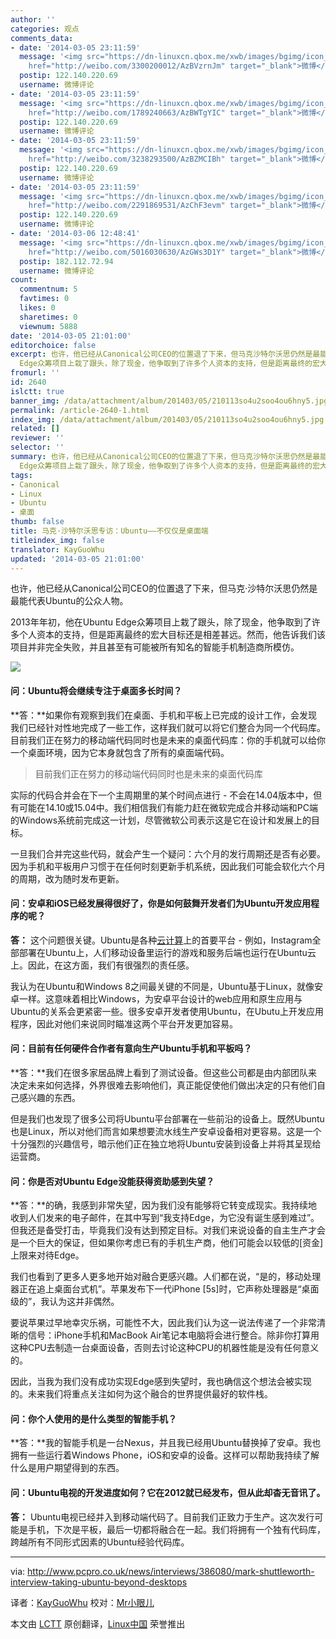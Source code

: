 ```yaml
---
author: ''
categories: 观点
comments_data:
- date: '2014-03-05 23:11:59'
  message: '<img src="https://dn-linuxcn.qbox.me/xwb/images/bgimg/icon_logo.png" />远行的心_56136(<a
    href="http://weibo.com/3300200012/AzBVzrnJm" target="_blank">微博</a>): 转发微博'
  postip: 122.140.220.69
  username: 微博评论
- date: '2014-03-05 23:11:59'
  message: '<img src="https://dn-linuxcn.qbox.me/xwb/images/bgimg/icon_logo.png" />Xuander是誰(<a
    href="http://weibo.com/1789240663/AzBWTgYIC" target="_blank">微博</a>): 转发微博'
  postip: 122.140.220.69
  username: 微博评论
- date: '2014-03-05 23:11:59'
  message: '<img src="https://dn-linuxcn.qbox.me/xwb/images/bgimg/icon_logo.png" />_yshuai(<a
    href="http://weibo.com/3238293500/AzBZMCIBh" target="_blank">微博</a>): Repost'
  postip: 122.140.220.69
  username: 微博评论
- date: '2014-03-05 23:11:59'
  message: '<img src="https://dn-linuxcn.qbox.me/xwb/images/bgimg/icon_logo.png" />寒夜的冷-Soledad(<a
    href="http://weibo.com/2291869531/AzChF3evm" target="_blank">微博</a>): 转发微博'
  postip: 122.140.220.69
  username: 微博评论
- date: '2014-03-06 12:48:41'
  message: '<img src="https://dn-linuxcn.qbox.me/xwb/images/bgimg/icon_logo.png" />dusKID(<a
    href="http://weibo.com/5016030630/AzGWs3D1Y" target="_blank">微博</a>): 转发微博'
  postip: 182.112.72.94
  username: 微博评论
count:
  commentnum: 5
  favtimes: 0
  likes: 0
  sharetimes: 0
  viewnum: 5888
date: '2014-03-05 21:01:00'
editorchoice: false
excerpt: 也许，他已经从Canonical公司CEO的位置退了下来，但马克沙特尔沃思仍然是最能代表Ubuntu的公众人物。 2013年年初，他在Ubuntu
  Edge众筹项目上栽了跟头，除了现金，他争取到了许多个人资本的支持，但是距离最终的宏大 ...
fromurl: ''
id: 2640
islctt: true
banner_img: /data/attachment/album/201403/05/210113so4u2soo4ou6hny5.jpg
permalink: /article-2640-1.html
index_img: /data/attachment/album/201403/05/210113so4u2soo4ou6hny5.jpg.thumb.jpg
related: []
reviewer: ''
selector: ''
summary: 也许，他已经从Canonical公司CEO的位置退了下来，但马克沙特尔沃思仍然是最能代表Ubuntu的公众人物。 2013年年初，他在Ubuntu
  Edge众筹项目上栽了跟头，除了现金，他争取到了许多个人资本的支持，但是距离最终的宏大 ...
tags:
- Canonical
- Linux
- Ubuntu
- 桌面
thumb: false
title: 马克·沙特尔沃思专访：Ubuntu——不仅仅是桌面端
titleindex_img: false
translator: KayGuoWhu
updated: '2014-03-05 21:01:00'
---
```


也许，他已经从Canonical公司CEO的位置退了下来，但马克·沙特尔沃思仍然是最能代表Ubuntu的公众人物。


2013年年初，他在Ubuntu Edge众筹项目上栽了跟头，除了现金，他争取到了许多个人资本的支持，但是距离最终的宏大目标还是相差甚远。然而，他告诉我们该项目并非完全失败，并且甚至有可能被所有知名的智能手机制造商所模仿。


![](/data/attachment/album/201403/05/210113so4u2soo4ou6hny5.jpg)


#### 问：Ubuntu将会继续专注于桌面多长时间？


**答：**如果你有观察到我们在桌面、手机和平板上已完成的设计工作，会发现我们已经针对性地完成了一些工作，这样我们就可以将它们整合为同一个代码库。目前我们正在努力的移动端代码同时也是未来的桌面代码库：你的手机就可以给你一个桌面环境，因为它本身就包含了所有的桌面端代码。



> 
> 目前我们正在努力的移动端代码同时也是未来的桌面代码库
> 
> 
> 


实际的代码合并会在下一个主周期里的某个时间点进行 - 不会在14.04版本中，但有可能在14.10或15.04中。我们相信我们有能力赶在微软完成合并移动端和PC端的Windows系统前完成这一计划，尽管微软公司表示这是它在设计和发展上的目标。


一旦我们合并完这些代码，就会产生一个疑问：六个月的发行周期还是否有必要。因为手机和平板用户习惯于在任何时刻更新手机系统，因此我们可能会软化六个月的周期，改为随时发布更新。


#### 问：安卓和iOS已经发展得很好了，你是如何鼓舞开发者们为Ubuntu开发应用程序的呢？


**答：** 这个问题很关键。Ubuntu是各种[云计算](http://www.cloudpro.co.uk/)上的首要平台 - 例如，Instagram全部部署在Ubuntu上，人们移动设备里运行的游戏和服务后端也运行在Ubuntu云上。因此，在这方面，我们有很强烈的责任感。


我认为在Ubuntu和Windows 8之间最关键的不同是，Ubuntu基于Linux，就像安卓一样。这意味着相比Windows，为安卓平台设计的web应用和原生应用与Ubuntu的关系会更紧密一些。很多安卓开发者使用Ubuntu，在Ubutu上开发应用程序，因此对他们来说同时瞄准这两个平台开发更加容易。


#### 问：目前有任何硬件合作者有意向生产Ubuntu手机和平板吗？


**答：**我们在很多家居品牌上看到了测试设备。但这些公司都是由内部团队来决定未来如何选择，外界很难去影响他们，真正能促使他们做出决定的只有他们自己感兴趣的东西。


但是我们也发现了很多公司将Ubuntu平台部署在一些前沿的设备上。既然Ubuntu也是Linux，所以对他们而言如果想要流水线生产安卓设备相对更容易。这是一个十分强烈的兴趣信号，暗示他们正在独立地将Ubuntu安装到设备上并将其呈现给运营商。


#### 问：你是否对Ubuntu Edge没能获得资助感到失望？


**答：**的确，我感到非常失望，因为我们没有能够将它转变成现实。我持续地收到人们发来的电子邮件，在其中写到“我支持Edge，为它没有诞生感到难过”。但我还是备受打击，毕竟我们没有达到预定目标。对我们来说设备的自主生产才会是一个巨大的保证，但如果你考虑已有的手机生产商，他们可能会以较低的[资金]上限来对待Edge。


我们也看到了更多人更多地开始对融合更感兴趣。人们都在说，“是的，移动处理器正在追上桌面台式机”。苹果发布下一代iPhone [5s]时，它声称处理器是“桌面级的”，我认为这并非偶然。


要说苹果过早地幸灾乐祸，可能性不大，因此我们认为这一说法传递了一个非常清晰的信号：iPhone手机和MacBook Air笔记本电脑将会进行整合。除非你打算用这种CPU去制造一台桌面设备，否则去讨论这种CPU的机器性能是没有任何意义的。


因此，当我为我们没有成功实现Edge感到失望时，我也确信这个想法会被实现的。未来我们将重点关注如何为这个融合的世界提供最好的软件栈。


#### 问：你个人使用的是什么类型的智能手机？


**答：**我的智能手机是一台Nexus，并且我已经用Ubuntu替换掉了安卓。我也拥有一些运行着Windows Phone，iOS和安卓的设备。这样可以帮助我持续了解什么是用户期望得到的东西。


#### 问：Ubuntu电视的开发进度如何？它在2012就已经发布，但从此却杳无音讯了。


**答：** Ubuntu电视已经并入到移动端代码了。目前我们正致力于生产。这次发行可能是手机，下次是平板，最后一切都将融合在一起。我们将拥有一个独有代码库，跨越所有不同形式因素的Ubuntu经验代码库。




---


via: <http://www.pcpro.co.uk/news/interviews/386080/mark-shuttleworth-interview-taking-ubuntu-beyond-desktops>


译者：[KayGuoWhu](https://github.com/KayGuoWhu) 校对：[Mr小眼儿](http://blog.csdn.net/tinyeyeser)


本文由 [LCTT](https://github.com/LCTT/TranslateProject) 原创翻译，[Linux中国](http://linux.cn/) 荣誉推出